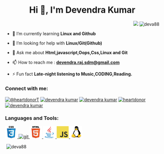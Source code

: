 <h1 align="center">Hi 👋, I'm Devendra Kumar</h1>
<p align="right">
<img src="https://user-images.githubusercontent.com/42608897/117810182-afcbf400-b27c-11eb-85fa-69c3b2a23921.gif" style="max-width:100%;/></p>
 <br>                                                                                                                       


<p align="left"> <img src="https://komarev.com/ghpvc/?username=deva88&label=Profile%20views&color=0e75b6&style=flat" alt="deva88" /> </p>

- 🌱 I’m currently learning **Linux and Github**

- 🤝 I’m looking for help with **Linux/Git(Github)**

- 💬 Ask me about **Html,javascript,Oops,Css,Linux and Git**

- 📫 How to reach me : **devendra.raj.sdm@gmail.com**

- ⚡ Fun fact **Late-night listening to Music,CODING,Reading.**

<h3 align="left">Connect with me:</h3>
<p align="left">
<a href="https://twitter.com/@heartdonorT" target= "_blank"><img align="center" src="https://cdn.jsdelivr.net/npm/simple-icons@3.0.1/icons/twitter.svg" alt="@heartdonorT" height="30" width="40" /></a>
<a href="www.linkedin.com/in/devendra-kumar-558b4712b" target= "_blank"><img align="center" src="https://cdn.jsdelivr.net/npm/simple-icons@3.0.1/icons/linkedin.svg" alt="devendra kumar" height="30" width="40" /></a>
<a href="https://www.facebook.com/profile.php?id=100057260570396" target= "_blank"><img align="center" src="https://cdn.jsdelivr.net/npm/simple-icons@3.0.1/icons/facebook.svg" alt="devendra kumar" height="30" width="40" /></a>
<a href="https://instagram.com/heartdonor" target= "_blank"><img align="center" src="https://cdn.jsdelivr.net/npm/simple-icons@3.0.1/icons/instagram.svg" alt="heartdonor" height="30" width="40" /></a>
<a href="https://www.youtube.com/channel/UCT6OivzfWg0ZmiWYnVwxKaQ" target= "_blank"><img align="center" src="https://cdn.jsdelivr.net/npm/simple-icons@3.0.1/icons/youtube.svg" alt="devendra kumar" height="30" width="40" /></a>
</p>

<h3 align="left">Languages and Tools:</h3>
<p align="left"> <a href="https://www.w3schools.com/css/" target="_blank"> <img src="https://raw.githubusercontent.com/devicons/devicon/master/icons/css3/css3-original-wordmark.svg" alt="css3" width="40" height="40"/> </a> <a href="https://git-scm.com/" target="_blank"> <img src="https://www.vectorlogo.zone/logos/git-scm/git-scm-icon.svg" alt="git" width="40" height="40"/> </a> <a href="https://www.w3.org/html/" target="_blank"> <img src="https://raw.githubusercontent.com/devicons/devicon/master/icons/html5/html5-original-wordmark.svg" alt="html5" width="40" height="40"/> </a> <a href="https://www.java.com" target="_blank"> <img src="https://raw.githubusercontent.com/devicons/devicon/master/icons/java/java-original.svg" alt="java" width="40" height="40"/> </a> <a href="https://developer.mozilla.org/en-US/docs/Web/JavaScript" target="_blank"> <img src="https://raw.githubusercontent.com/devicons/devicon/master/icons/javascript/javascript-original.svg" alt="javascript" width="40" height="40"/> </a> <a href="https://www.linux.org/" target="_blank"> <img src="https://raw.githubusercontent.com/devicons/devicon/master/icons/linux/linux-original.svg" alt="linux" width="40" height="40"/> </a> </p>

<p>&nbsp;<img align="center" src="https://github-readme-stats.vercel.app/api?username=deva88&show_icons=true&locale=en" alt="deva88" /></p>

